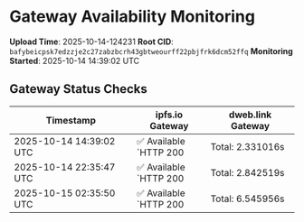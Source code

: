 # Gateway Availability Monitoring

**Upload Time**: 2025-10-14-124231
**Root CID**: `bafybeicpsk7edzzje2c27zabzbcrh43gbtweourff22pbjfrk6dcm52ffq`
**Monitoring Started**: 2025-10-14 14:39:02 UTC

## Gateway Status Checks

| Timestamp | ipfs.io Gateway | dweb.link Gateway |
|-----------|-----------------|-------------------|
| 2025-10-14 14:39:02 UTC | ✅ Available<br>`HTTP 200 | Total: 2.331016s | DNS: 0.013822s | Connect: 0.028111s | Transfer: 2.330892s | Size: 8488 bytes` | ✅ Available<br>`HTTP 200 | Total: 5.183725s | DNS: 0.048973s | Connect: 0.063584s | Transfer: 5.183626s | Size: 8488 bytes` |
| 2025-10-14 22:35:47 UTC | ✅ Available<br>`HTTP 200 | Total: 2.842519s | DNS: 0.155481s | Connect: 0.164518s | Transfer: 2.841382s | Size: 8488 bytes` | ✅ Available<br>`HTTP 200 | Total: 2.841415s | DNS: 0.051600s | Connect: 0.060545s | Transfer: 2.841298s | Size: 8488 bytes` |
| 2025-10-15 02:35:50 UTC | ✅ Available<br>`HTTP 200 | Total: 6.545956s | DNS: 0.168015s | Connect: 0.169644s | Transfer: 6.545854s | Size: 8488 bytes` | ✅ Available<br>`HTTP 200 | Total: 0.112500s | DNS: 0.042072s | Connect: 0.044051s | Transfer: 0.112409s | Size: 8488 bytes` |
